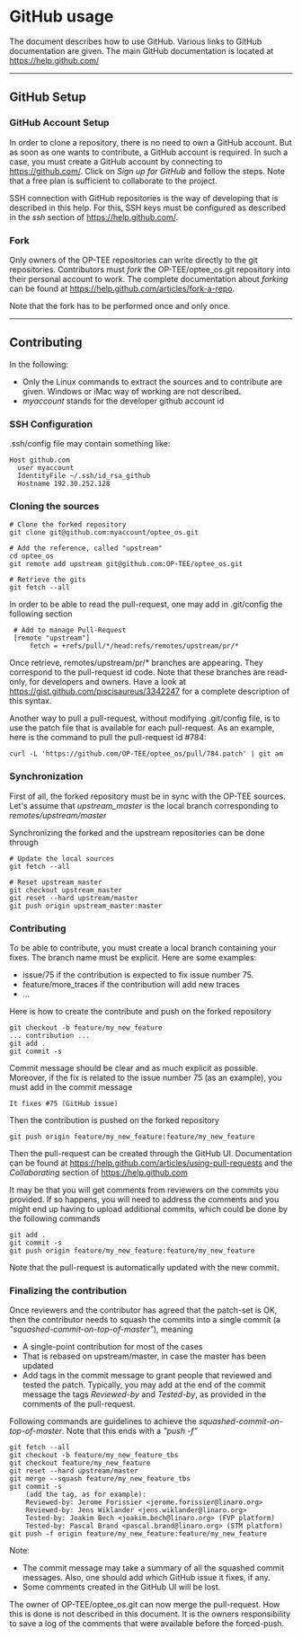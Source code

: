GitHub usage
============

The document describes how to use GitHub. Various links to GitHub
documentation are given. The main GitHub  documentation is located
at <a href="https://help.github.com/">https://help.github.com/</a>


-----------------------------------------------------------------


GitHub Setup
------------

### GitHub Account Setup

In order to clone a repository, there is no need to own a GitHub
account. But as soon as one wants to contribute, a GitHub account
is required. In such a case, you must create a GitHub account
by connecting to
<a href="https://github.com/">https://github.com/</a>.
Click on *Sign up for GitHub* and follow the steps.
Note that a free plan is sufficient to collaborate to the project.

SSH connection with GitHub repositories is the way of developing that
is described in this help. For this, SSH keys must be configured as
described in the *ssh* section of
<a href="https://help.github.com/">https://help.github.com/</a>.


### Fork

Only owners of the OP-TEE repositories can write directly to the git
repositories. Contributors must *fork* the OP-TEE/optee_os.git repository
into their personal account to work. The complete documentation about *forking*
can be found at
<a href="https://help.github.com/articles/fork-a-repo">https://help.github.com/articles/fork-a-repo</a>.

Note that the fork has to be performed once and only once.


-----------------------------------------------------------------


Contributing
------------
In the following:

* Only the Linux commands to extract the sources and to
  contribute are given. Windows or iMac way of working are not described.
* *myaccount* stands for the developer github account id

### SSH Configuration
.ssh/config file may contain something like:

	Host github.com
	  user myaccount
	  IdentityFile ~/.ssh/id_rsa_github
	  Hostname 192.30.252.128

### Cloning the sources
	# Clone the forked repository
	git clone git@github.com:myaccount/optee_os.git

	# Add the reference, called "upstream"
	cd optee_os
	git remote add upstream git@github.com:OP-TEE/optee_os.git

	# Retrieve the gits
	git fetch --all

In order to be able to read the pull-request, one may add
in .git/config the following section

     # Add to manage Pull-Request
     [remote "upstream"]
         fetch = +refs/pull/*/head:refs/remotes/upstream/pr/*

Once retrieve, remotes/upstream/pr/* branches are appearing. They
correspond to the pull-request id code. Note that these branches
are read-only, for developers and owners. Have a look at
<a href="https://gist.github.com/piscisaureus/3342247">https://gist.github.com/piscisaureus/3342247</a>
for a complete description of this syntax.

Another way to pull a pull-request, without modifying .git/config file,
is to use the patch file that is available for each pull-request. As an
example, here is the command to pull the pull-request id #784:

    curl -L 'https://github.com/OP-TEE/optee_os/pull/784.patch' | git am

### Synchronization

First of all, the forked repository must be in sync with the OP-TEE
sources. Let's assume that *upstream_master* is the local branch corresponding to *remotes/upstream/master*

Synchronizing the forked and the upstream repositories can be done through

	# Update the local sources
	git fetch --all

	# Reset upstream_master
	git checkout upstream_master
	git reset --hard upstream/master
	git push origin upstream_master:master

### Contributing

To be able to contribute, you must create a local branch containing your fixes.
The branch name must be explicit. Here are some examples:

* issue/75 if the contribution is expected to fix issue number 75.
* feature/more_traces if the contribution will add new traces
* ...

Here is how to create the contribute and push on the forked repository

	git checkout -b feature/my_new_feature
	... contribution ...
	git add .
	git commit -s

Commit message should be clear and as much explicit as possible.
Moreover, if the fix is related to the issue number 75 (as an example),
you must add in the commit message

	It fixes #75 (GitHub issue)

Then the contribution is pushed on the forked repository

	git push origin feature/my_new_feature:feature/my_new_feature

Then the pull-request can be created through the GitHub UI. Documentation
can be found at
<a href="https://help.github.com/articles/using-pull-requests">https://help.github.com/articles/using-pull-requests</a>
and the *Collaborating* section of
<a href="https://help.github.com">https://help.github.com</a>

It may be that you will get comments from reviewers on the commits you provided.
If so happens, you will need to address the comments and you might end up having
to upload additional commits, which could be done by the following commands

	git add .
	git commit -s
	git push origin feature/my_new_feature:feature/my_new_feature

Note that the pull-request is automatically updated with the new commit.

### Finalizing the contribution
Once reviewers and the contributor has agreed that the patch-set is OK, then the
contributor needs to squash the commits into a single commit (a
*"squashed-commit-on-top-of-master"*), meaning

* A single-point contribution for most of the cases
* That is rebased on upstream/master, in case the master has
  been updated
* Add tags in the commit message to grant people that reviewed and tested the patch.
  Typically, you may add at the end of the commit message the tags *Reviewed-by*
  and *Tested-by*, as provided in the comments of the pull-request.


Following commands are guidelines to achieve the
*squashed-commit-on-top-of-master*. Note that this ends with a
*"push -f"*

	git fetch --all
	git checkout -b feature/my_new_feature_tbs
	git checkout feature/my_new_feature
	git reset --hard upstream/master
	git merge --squash feature/my_new_feature_tbs
	git commit -s
		(add the tag, as for example):
		Reviewed-by: Jerome Forissier <jerome.forissier@linaro.org>
		Reviewed-by: Jens Wiklander <jens.wiklander@linaro.org>
		Tested-by: Joakim Bech <joakim.bech@linaro.org> (FVP platform)
		Tested-by: Pascal Brand <pascal.brand@linaro.org> (STM platform)
	git push -f origin feature/my_new_feature:feature/my_new_feature

Note:

* The commit message may take a summary of all the squashed
  commit messages. Also, one should add which GitHub issue it fixes,
  if any.
* Some comments created in the GitHub UI will be lost.

The owner of OP-TEE/optee_os.git can now merge the pull-request.
How this is done is not described in this document.
It is the owners responsibility to save a log of the comments that were
available before the forced-push.
